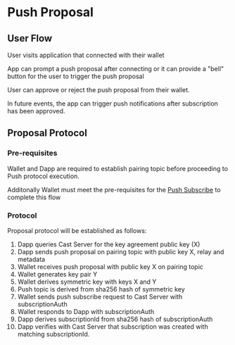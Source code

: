 # Push Proposal

## User Flow

User visits application that connected with their wallet

App can prompt a push proposal after connecting or it can provide a "bell" button for the user to trigger the push proposal

User can approve or reject the push proposal from their wallet.

In future events, the app can trigger push notifications after subscription has been approved.

## Proposal Protocol

### Pre-requisites

Wallet and Dapp are required to establish pairing topic before proceeding to Push protocol execution.

Additonally Wallet must meet the pre-requisites for the [Push Subscribe](./push-subscribe.md) to complete this flow

### Protocol

Proposal protocol will be established as follows:

1. Dapp queries Cast Server for the key agreement public key (X)
2. Dapp sends push proposal on pairing topic with public key X, relay and metadata
3. Wallet receives push proposal with public key X on pairing topic
4. Wallet generates key pair Y
5. Wallet derives symmetric key with keys X and Y
6. Push topic is derived from sha256 hash of symmetric key 
7. Wallet sends push subscribe request to Cast Server with subscriptionAuth
8. Wallet responds to Dapp with subscriptionAuth
9. Dapp derives subscriptionId from sha256 hash of subscriptionAuth
10. Dapp verifies with Cast Server that subscription was created with matching subscriptionId.
